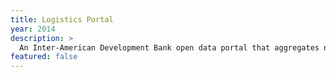 ```yaml
---
title: Logistics Portal
year: 2014
description: >
  An Inter-American Development Bank open data portal that aggregates news, projects, and articles on regional logistics data, featuring an interactive dashboard.
featured: false
---
```

